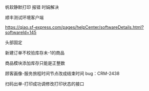 帆软静默打印 报错 时娟解决

顺丰测试环境客户端

https://qiao.sf-express.com/pages/helpCenter/softwareDetails.html?softwareId=145



头部固定

新建订单不校验库存未-1的商品

商品模块添加库存只能是正整数

顾客画像-服务旅程时间节点改成结束时间  bug：CRM-2438

扫码出单-打印成功调修改打印状态的接口